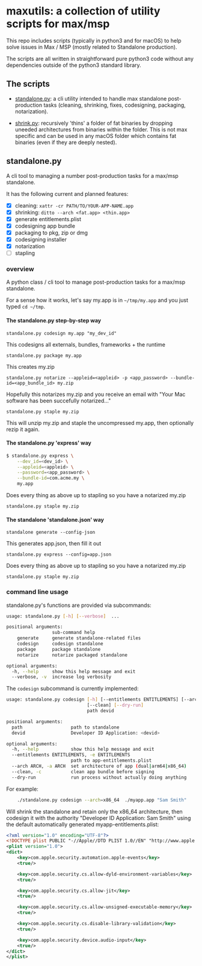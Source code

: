 # maxutils: a collection of utility scripts for max/msp

This repo includes scripts (typically in python3 and for macOS) to help solve issues in Max / MSP (mostly related to Standalone production).

The scripts are all written in straightforward pure python3 code without any dependencies outside of the python3 standard library.

## The scripts

- [standalone.py](standalone.py): a cli utility intended to handle max standalone post-production tasks (cleaning, shrinking, fixes, codesigning, packaging, notarization).

- [shrink.py](shrink.py): recursively 'thins' a folder of fat binaries by dropping uneeded architectures from binaries within the folder. This is not max specific and can be used in any macOS folder which contains fat binaries (even if they are deeply nested).

## standalone.py

A cli tool to managing a number post-production tasks for a max/msp standalone.

It has the following current and planned features:

- [x] cleaning: `xattr -cr PATH/TO/YOUR-APP-NAME.app`
- [x] shrinking: `ditto --arch <fat.app> <thin.app>`
- [x] generate entitlements.plist
- [x] codesigning app bundle
- [x] packaging to pkg, zip or dmg
- [x] codesigning installer
- [x] notarization
- [ ] stapling

### overview

A python class / cli tool to manage post-production tasks for a max/msp standalone.

For a sense how it works, let's say my.app is in `~/tmp/my.app` and
you just typed `cd ~/tmp`.

#### The standalone.py step-by-step way

`standalone.py codesign my.app "my_dev_id"`

This codesigns all externals, bundles, frameworks + the runtime

`standalone.py package my.app`

This creates my.zip

`standalone.py notarize --appleid=<appleid> -p <app_password> --bundle-id=<app_bundle_id> my.zip`

Hopefully this notarizes my.zip and you receive an email with "Your Mac software has been succefully notarized..."

`standalone.py staple my.zip`

This will unzip my.zip and staple the uncompressed my.app, then optionally rezip it again.

#### The standalone.py 'express' way

```bash
$ standalone.py express \
    --dev_id=<dev_id> \
    --appleid=<appleid> \
    --password=<app_password> \
    --bundle-id=com.acme.my \
    my.app
```

Does every thing as above up to stapling so you have a notarized my.zip

`standalone.py staple my.zip`

#### The standalone 'standalone.json' way

`standalone generate --config-json`

This generates app.json, then fill it out

`standalone.py express --config=app.json`

Does every thing as above up to stapling so you have a notarized my.zip

`standalone.py staple my.zip`

### command line usage

standalone.py's functions are provided via subcommands:

```bash
usage: standalone.py [-h] [--verbose]  ...

positional arguments:
                 sub-command help
    generate     generate standalone-related files
    codesign     codesign standalone
    package      package standalone
    notarize     notarize packaged standalone

optional arguments:
  -h, --help     show this help message and exit
  --verbose, -v  increase log verbosity
```

The `codesign` subcommand is currently implemented:

```bash
usage: standalone.py codesign [-h] [--entitlements ENTITLEMENTS] [--arch ARCH]
                              [--clean] [--dry-run]
                              path devid

positional arguments:
  path                  path to standalone
  devid                 Developer ID Application: <devid>

optional arguments:
  -h, --help            show this help message and exit
  --entitlements ENTITLEMENTS, -e ENTITLEMENTS
                        path to app-entitlements.plist
  --arch ARCH, -a ARCH  set architecture of app (dual|arm64|x86_64)
  --clean, -c           clean app bundle before signing
  --dry-run             run process without actually doing anything
```

For example:

```bash
    ./standalone.py codesign --arch=x86_64  ./myapp.app "Sam Smith"
```

Will shrink the standalone and retain only the x86_64 architecture,
then codesign it with the authority "Developer ID Application: Sam Smith" using the default automatically generated myapp-entitlements.plist:

```xml
<?xml version="1.0" encoding="UTF-8"?>
<!DOCTYPE plist PUBLIC "-//Apple//DTD PLIST 1.0//EN" "http://www.apple.com/DTDs/PropertyList-1.0.dtd">
<plist version="1.0">
<dict>
    <key>com.apple.security.automation.apple-events</key>
    <true/>

    <key>com.apple.security.cs.allow-dyld-environment-variables</key>
    <true/>

    <key>com.apple.security.cs.allow-jit</key>
    <true/>

    <key>com.apple.security.cs.allow-unsigned-executable-memory</key>
    <true/>

    <key>com.apple.security.cs.disable-library-validation</key>
    <true/>

    <key>com.apple.security.device.audio-input</key>
    <true/>
</dict>
</plist>
```
